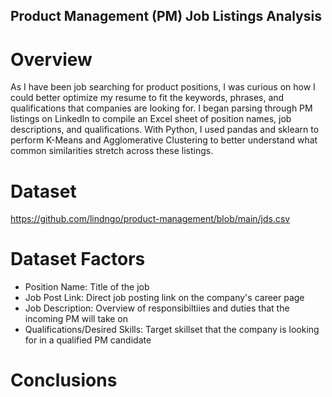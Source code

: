 ## Product Management (PM) Job Listings Analysis

# Overview
As I have been job searching for product positions, I was curious on how I could better optimize my resume to fit the keywords, phrases, and qualifications that companies are looking for. I began parsing through PM listings on LinkedIn to compile an Excel sheet of position names, job descriptions, and qualifications. With Python, I used pandas and sklearn to perform K-Means and Agglomerative Clustering to better understand what common similarities stretch across these listings. 

# Dataset
https://github.com/lindngo/product-management/blob/main/jds.csv

# Dataset Factors
- Position Name: Title of the job
- Job Post Link: Direct job posting link on the company's career page
- Job Description: Overview of responsibiltiies and duties that the incoming PM will take on
- Qualifications/Desired Skills: Target skillset that the company is looking for in a qualified PM candidate

# Conclusions

